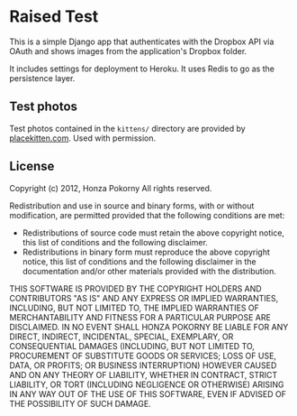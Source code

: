 Raised Test
===========

This is a simple Django app that authenticates with the Dropbox API via OAuth
and shows images from the application's Dropbox folder.

It includes settings for deployment to Heroku.  It uses Redis to go as the
persistence layer.

Test photos
-----------

Test photos contained in the `kittens/` directory are provided by
[placekitten.com](http://placekitten.com/).  Used with permission.


License
-------

Copyright (c) 2012, Honza Pokorny
All rights reserved.

Redistribution and use in source and binary forms, with or without
modification, are permitted provided that the following conditions are met:

* Redistributions of source code must retain the above copyright notice, this
  list of conditions and the following disclaimer.
* Redistributions in binary form must reproduce the above copyright notice,
  this list of conditions and the following disclaimer in the documentation
  and/or other materials provided with the distribution.

THIS SOFTWARE IS PROVIDED BY THE COPYRIGHT HOLDERS AND CONTRIBUTORS "AS IS" AND
ANY EXPRESS OR IMPLIED WARRANTIES, INCLUDING, BUT NOT LIMITED TO, THE IMPLIED
WARRANTIES OF MERCHANTABILITY AND FITNESS FOR A PARTICULAR PURPOSE ARE
DISCLAIMED. IN NO EVENT SHALL HONZA POKORNY BE LIABLE FOR ANY DIRECT, INDIRECT,
INCIDENTAL, SPECIAL, EXEMPLARY, OR CONSEQUENTIAL DAMAGES (INCLUDING, BUT NOT
LIMITED TO, PROCUREMENT OF SUBSTITUTE GOODS OR SERVICES; LOSS OF USE, DATA, OR
PROFITS; OR BUSINESS INTERRUPTION) HOWEVER CAUSED AND ON ANY THEORY OF
LIABILITY, WHETHER IN CONTRACT, STRICT LIABILITY, OR TORT (INCLUDING NEGLIGENCE
OR OTHERWISE) ARISING IN ANY WAY OUT OF THE USE OF THIS SOFTWARE, EVEN IF
ADVISED OF THE POSSIBILITY OF SUCH DAMAGE.
